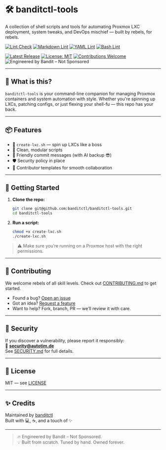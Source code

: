 # 🛠️ banditctl-tools

A collection of shell scripts and tools for automating Proxmox LXC deployment, system tweaks, and DevOps mischief — built by rebels, for rebels.

<!-- Lint + Workflow Badges -->
[![Lint Check](https://github.com/banditctl/banditctl-tools/actions/workflows/lint-check.yml/badge.svg?style=flat-square)](https://github.com/banditctl/banditctl-tools/actions/workflows/lint-check.yml)
[![Markdown Lint](https://github.com/banditctl/banditctl-tools/actions/workflows/validate-md.yml/badge.svg?style=flat-square)](https://github.com/banditctl/banditctl-tools/actions/workflows/validate-md.yml)
[![YAML Lint](https://github.com/banditctl/banditctl-tools/actions/workflows/validate-yaml.yml/badge.svg?style=flat-square)](https://github.com/banditctl/banditctl-tools/actions/workflows/validate-yaml.yml)
[![Bash Lint](https://github.com/banditctl/banditctl-tools/actions/workflows/validate-bash.yml/badge.svg?style=flat-square)](https://github.com/banditctl/banditctl-tools/actions/workflows/validate-bash.yml)

<!-- Meta Badges -->
[![Latest Release](https://img.shields.io/github/v/release/banditctl/banditctl-tools?include_prereleases&label=Latest%20Release&style=flat-square)](https://github.com/banditctl/banditctl-tools/releases)
[![License: MIT](https://img.shields.io/badge/License-MIT-yellow.svg?style=flat-square)](https://opensource.org/licenses/MIT)
[![Contributions Welcome](https://img.shields.io/badge/contributions-welcome-brightgreen.svg?style=flat-square)](./CONTRIBUTING.md)
![Engineered by Bandit – Not Sponsored](https://img.shields.io/badge/Engineered%20by%20Bandit-Not%20Sponsored-ff5500?style=flat-square&logo=linux)

---

## 🚀 What is this?

`banditctl-tools` is your command-line companion for managing Proxmox containers and system automation with style. Whether you're spinning up LXCs, patching configs, or just flexing your shell-fu — this repo has your back.

---

## 📦 Features

- 🔧 `create-lxc.sh` — spin up LXCs like a boss
- 🧼 Clean, modular scripts
- 💬 Friendly commit messages (with AI backup 😎)
- 🛡️ Security policy in place
- 🧠 Contributor templates for smooth collaboration

---

## 🧰 Getting Started

1. **Clone the repo:**

   ```bash
   git clone git@github.com:banditctl/banditctl-tools.git
   cd banditctl-tools
   ```

2. **Run a script:**

   ```bash
   chmod +x create-lxc.sh
   ./create-lxc.sh
   ```

> ⚠️ Make sure you’re running on a Proxmox host with the right permissions.

---

## 🤝 Contributing

We welcome rebels of all skill levels. Check out [CONTRIBUTING.md](./CONTRIBUTING.md) to get started.

- Found a bug? [Open an issue](https://github.com/banditctl/banditctl-tools/issues/new?template=bug_report.md)
- Got an idea? [Request a feature](https://github.com/banditctl/banditctl-tools/issues/new?template=feature_request.md)
- Want to help? Fork, branch, PR — we’ll review it with care.

---

## 🔐 Security

If you discover a vulnerability, please report it responsibly:  
📧 **[security@autotim.de](mailto:security@autotim.de)**  
See [SECURITY.md](./SECURITY.md) for full details.

---

## 📄 License

MIT — see [LICENSE](./LICENSE)

---

## ✨ Credits

Maintained by [banditctl](https://github.com/banditctl)  
Built with 💻, ☕, and a touch of ✨

---

> 🔥 Engineered by Bandit – Not Sponsored.  
> 💡 Built from scratch. Tuned by hand. Owned forever.

